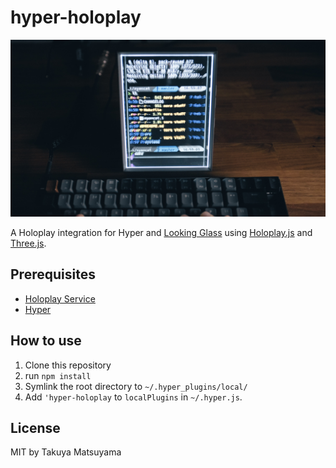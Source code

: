 hyper-holoplay
==========================

[![screenshot](./doc/screenshot.jpg)](https://youtu.be/y6mRqhR49aI)

A Holoplay integration for Hyper and [Looking Glass](https://lookingglassfactory.com/) using [Holoplay.js](https://docs.lookingglassfactory.com/developer-tools/three) and [Three.js](https://threejs.org/).

## Prerequisites

- [Holoplay Service](https://docs.lookingglassfactory.com/getting-started/holoplay-service)
- [Hyper](https://hyper.is)

## How to use

1. Clone this repository
2. run `npm install`
3. Symlink the root directory to `~/.hyper_plugins/local/`
4. Add `'hyper-holoplay` to `localPlugins` in `~/.hyper.js`.

## License

MIT by Takuya Matsuyama
